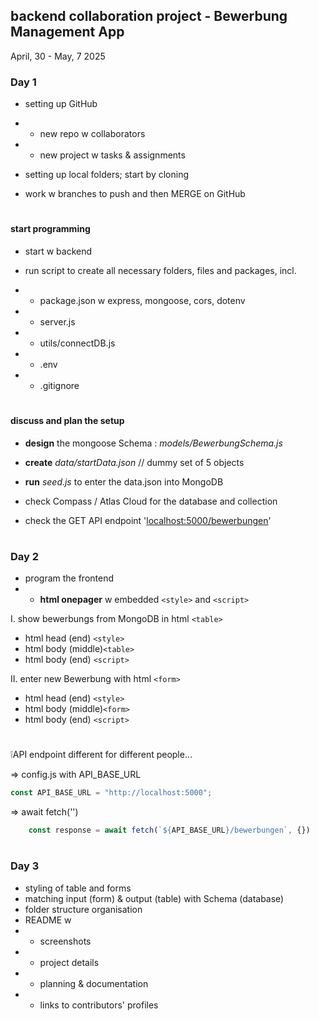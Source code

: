 ## backend collaboration project - Bewerbung Management App
April, 30 - May, 7 2025 

### Day 1

- setting up GitHub 
- - new repo w collaborators
- - new project w tasks & assignments

- setting up local folders; start by cloning

- work w branches to push and then MERGE on GitHub

#
#### start programming

- start w backend 

- run script to create all necessary folders, files and packages, incl.

- - package.json w express, mongoose, cors, dotenv
- - server.js
- - utils/connectDB.js
- - .env
- - .gitignore

#
#### discuss and plan the setup

- **design** the mongoose Schema : *models/BewerbungSchema.js*

- **create** *data/startData.json*   // dummy set of 5 objects
- **run** *seed.js* to enter the data.json into MongoDB
- check Compass / Atlas Cloud for the database and collection
- check the GET API endpoint '[localhost:5000/bewerbungen](http:localhost:5000/bewerbungen)'

#
### Day 2

- program the frontend
- - **html onepager** w embedded ```<style>``` and ```<script>```

I. show bewerbungs from MongoDB in html ```<table>```

- html head (end)   ```<style>```
- html body (middle)```<table>```
- html body (end)   ```<script>```

II. enter new Bewerbung with html ```<form>```

- html head (end)   ```<style>```
- html body (middle)```<form>```
- html body (end)   ```<script>```

#
❕API endpoint different for different people... 

=> config.js with API_BASE_URL

```javascript
const API_BASE_URL = "http://localhost:5000"; 
```

=> await fetch('')

```javascript
    const response = await fetch(`${API_BASE_URL}/bewerbungen`, {})
```
#

### Day 3 

- styling of table and forms
- matching input (form) & output (table) with Schema (database)
- folder structure organisation
- README w
- - screenshots
- - project details
- - planning & documentation
- - links to contributors' profiles